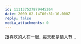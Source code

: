 ```yaml
---
id: 111137527879445264
date: 2009-02-14T00:31:10.000Z
reply: false
media_attachments: 0
---
```


跟喜欢的人在一起…每天都是情人节…

